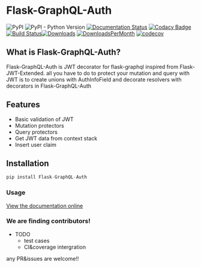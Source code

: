 # Flask-GraphQL-Auth 
![PyPI](https://img.shields.io/pypi/v/flask-graphql-auth.svg)
![PyPI - Python Version](https://img.shields.io/pypi/pyversions/flask-graphql-auth.svg)
[![Documentation Status](https://readthedocs.org/projects/flask-graphql-auth/badge/?version=latest)](https://flask-graphql-auth.readthedocs.io/en/latest/?badge=latest) 
[![Codacy Badge](https://api.codacy.com/project/badge/Grade/42a0235602c14a96883c0cd9393816ea)](https://www.codacy.com/app/NovemberOscar/Flask-GraphQL-Auth?utm_source=github.com&amp;utm_medium=referral&amp;utm_content=callsign-viper/Flask-GraphQL-Auth&amp;utm_campaign=Badge_Grade) 
[![Build Status](https://dev.azure.com/LewisKim/Flask-GraphQL-Auth/_apis/build/status/NovemberOscar.Flask-GraphQL-Auth?branchName=master)](https://dev.azure.com/LewisKim/Flask-GraphQL-Auth/_build/latest?definitionId=3&branchName=master)[![Downloads](https://pepy.tech/badge/flask-graphql-auth)](https://pepy.tech/project/flask-graphql-auth)
[![DownloadsPerMonth](https://pepy.tech/badge/flask-graphql-auth/month)](https://pepy.tech/project/flask-graphql-auth/month)
[![codecov](https://codecov.io/gh/callsign-viper/Flask-GraphQL-Auth/branch/master/graph/badge.svg)](https://codecov.io/gh/callsign-viper/Flask-GraphQL-Auth)

## What is Flask-GraphQL-Auth?
Flask-GraphQL-Auth is JWT decorator for flask-graphql inspired from Flask-JWT-Extended. all you have to do to protect your mutation and query with JWT is to create unions with AuthInfoField and decorate resolvers with decorators in Flask-GraphQL-Auth

## Features
- Basic validation of JWT
- Mutation protectors
- Query protectors
- Get JWT data from context stack
- Insert user claim 

## Installation
```py
pip install Flask-GraphQL-Auth
```

### Usage
[View the documentation online](http://flask-graphql-auth.readthedocs.io/en/latest/)

### We are finding contributors!
- TODO
  - test cases
  - CI&coverage intergration
 
 any PR&issues are welcome!!

